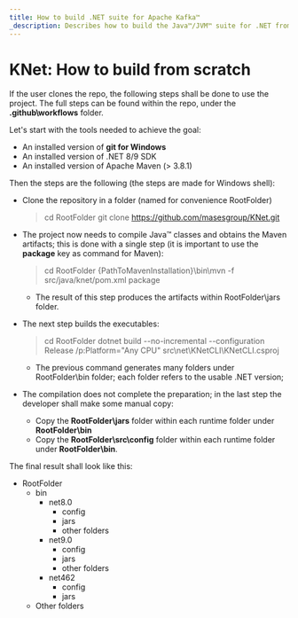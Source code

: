 ```yaml
---
title: How to build .NET suite for Apache Kafka™
_description: Describes how to build the Java™/JVM™ suite for .NET from scatch
---
```


# KNet: How to build from scratch

If the user clones the repo, the following steps shall be done to use the project. The full steps can be found within the repo, under the **.github\workflows** folder.

Let's start with the tools needed to achieve the goal:
* An installed version of __git for Windows__
* An installed version of .NET 8/9 SDK
* An installed version of Apache Maven (> 3.8.1)

Then the steps are the following (the steps are made for Windows shell):

* Clone the repository in a folder (named for convenience RootFolder)

  > cd RootFolder
  > git clone https://github.com/masesgroup/KNet.git
  >

* The project now needs to compile Java™ classes and obtains the Maven artifacts; this is done with a single step (it is important to use the **package** key as command for Maven):

  > cd RootFolder
  > {PathToMavenInstallation}\bin\mvn -f src/java/knet/pom.xml package
  >

  * The result of this step produces the artifacts within RootFolder\jars folder.

* The next step builds the executables:

  > cd RootFolder
  > dotnet build --no-incremental --configuration Release /p:Platform="Any CPU" src\net\KNetCLI\KNetCLI.csproj
  >

  * The previous command generates many folders under RootFolder\bin folder; each folder refers to the usable .NET version;
* The compilation does not complete the preparation; in the last step the developer shall make some manual copy:
  * Copy the **RootFolder\jars** folder within each runtime folder under **RootFolder\bin**
  * Copy the **RootFolder\src\config** folder within each runtime folder under **RootFolder\bin**.
  
The final result shall look like this:
* RootFolder
  * bin
    * net8.0
      * config
	  * jars
	  * other folders
    * net9.0
      * config
	  * jars
	  * other folders
    * net462
      * config
	  * jars
  * Other folders